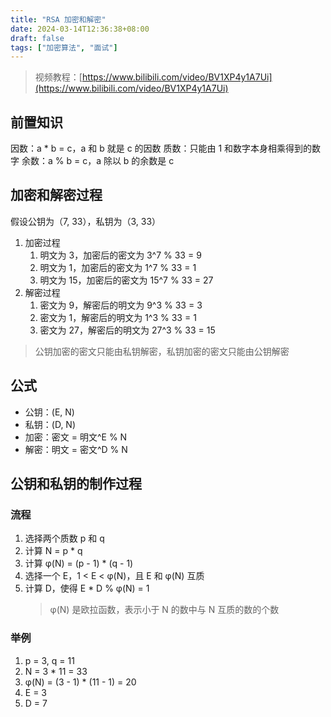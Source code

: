 ```yaml
---
title: "RSA 加密和解密"
date: 2024-03-14T12:36:38+08:00
draft: false
tags: ["加密算法", "面试"]
---
```

> 视频教程：[https://www.bilibili.com/video/BV1XP4y1A7Ui](https://www.bilibili.com/video/BV1XP4y1A7Ui)

## 前置知识

因数：a \* b = c，a 和 b 就是 c 的因数
质数：只能由 1 和数字本身相乘得到的数字
余数：a % b = c，a 除以 b 的余数是 c

## 加密和解密过程

假设公钥为（7, 33），私钥为（3, 33）

1. 加密过程
   1. 明文为 3，加密后的密文为 3^7 % 33 = 9
   2. 明文为 1，加密后的密文为 1^7 % 33 = 1
   3. 明文为 15，加密后的密文为 15^7 % 33 = 27
2. 解密过程
   1. 密文为 9，解密后的明文为 9^3 % 33 = 3
   2. 密文为 1，解密后的明文为 1^3 % 33 = 1
   3. 密文为 27，解密后的明文为 27^3 % 33 = 15

> 公钥加密的密文只能由私钥解密，私钥加密的密文只能由公钥解密

## 公式

- 公钥：(E, N)
- 私钥：(D, N)
- 加密：密文 = 明文^E % N
- 解密：明文 = 密文^D % N

## 公钥和私钥的制作过程

### 流程

1. 选择两个质数 p 和 q
2. 计算 N = p \* q
3. 计算 φ(N) = (p - 1) \* (q - 1)
4. 选择一个 E，1 < E < φ(N)，且 E 和 φ(N) 互质
5. 计算 D，使得 E \* D % φ(N) = 1
   > φ(N) 是欧拉函数，表示小于 N 的数中与 N 互质的数的个数

### 举例

1. p = 3, q = 11
2. N = 3 \* 11 = 33
3. φ(N) = (3 - 1) \* (11 - 1) = 20
4. E = 3
5. D = 7
